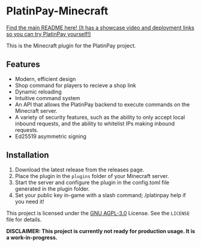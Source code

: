 # PlatinPay-Minecraft

[Find the main README here! (It has a showcase video and deployment links so you can try PlatinPay yourself!)](https://github.com/PlatinPay)

This is the Minecraft plugin for the PlatinPay project.

## Features
- Modern, efficient design
- Shop command for players to recieve a shop link
- Dynamic reloading
- Intuitive command system
- An API that allows the PlatinPay backend to execute commands on the Minecraft server.
- A variety of security features, such as the ability to only accept local inbound requests, and the ability to whitelist IPs making inbound requests.
- Ed25519 asymmetric signing

## Installation
1. Download the latest release from the releases page.
2. Place the plugin in the `plugins` folder of your Minecraft server.
3. Start the server and configure the plugin in the config.toml file generated in the plugin folder.
4. Set your public key in-game with a slash command; /platinpay help if you need it!

This project is licensed under the [GNU AGPL-3.0](LICENSE) License. See the `LICENSE` file for details.

**DISCLAIMER: This project is currently not ready for production usage. It is a work-in-progress.**
